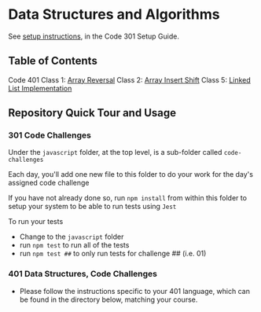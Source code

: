 # Data Structures and Algorithms

See [setup instructions](https://codefellows.github.io/setup-guide/code-301/2-code-challenges), in the Code 301 Setup Guide.

## Table of Contents

Code 401
Class 1: [Array Reversal](./javascript/arrayReverse/README.md)
Class 2: [Array Insert Shift](./javascript/arrayInsertShift/README.md)
Class 5: [Linked List Implementation](./javascript/linkedList/README.md)


## Repository Quick Tour and Usage

### 301 Code Challenges

Under the `javascript` folder, at the top level, is a sub-folder called `code-challenges`

Each day, you'll add one new file to this folder to do your work for the day's assigned code challenge

If you have not already done so, run `npm install` from within this folder to setup your system to be able to run tests using `Jest`

To run your tests

- Change to the `javascript` folder
- run `npm test` to run all of the tests
- run `npm test ##` to only run tests for challenge ## (i.e. 01)

### 401 Data Structures, Code Challenges

- Please follow the instructions specific to your 401 language, which can be found in the directory below, matching your course.
